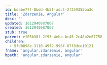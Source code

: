 ```yaml
---
id: bdabe77f-8bdd-4b5f-adcf-2f259355ba3d
title: 'Zdarzenie, Angular'
desc: ''
updated: 1612940987067
created: 1612940987067
stub: true
parent: ef05b38f-2f93-4eba-bc45-2c48b2e67758
children:
  - 5fd0898e-3110-49f2-996f-87f8dce10121
fname: 'angular.zdarzenie, angular'
hpath: 'angular.zdarzenie, angular'
---
```



